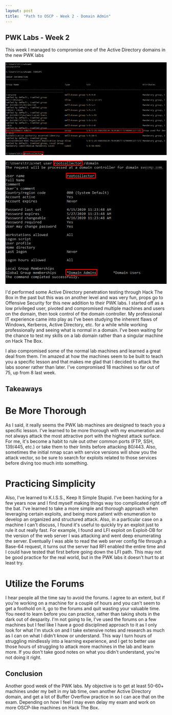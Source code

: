 ```yaml
---
layout: post
title:  "Path to OSCP - Week 2 - Domain Admin"
---
```


## PWK Labs - Week 2

This week I managed to compromise one of the Active Directory domains in the new PWK labs

![DACompromised](/assets/OSCP/DACompromised.png) 

![rcDA](/assets/OSCP/rcDA.png)

I'd performed some Active Directory penetration testing through Hack The Box in the past but this was on another level and was very fun, props go to Offensive Security for this new addition to their PWK labs. I started off as a low privileged user, pivoted and compromised multiple machines and users on the domain, then took control of the domain controller. My professional IT experience came into play as I've been studying the inherent flaws of Windows, Kerberos, Active Directory, etc. for a while while working professionally and seeing what is normal in a domain. I've been waiting for the chance to test my skills on a lab domain rather than a singular machine on Hack The Box.

I also compromised some of the normal lab machines and learned a great deal from them. I'm amazed at how the machines seem to be built to teach you a specific lesson and that makes me glad that I decided to attack the labs sooner rather than later. I've compromised 18 machines so far out of 75, up from 8 last week.

## Takeaways

# Be More Thorough

As I said, it really seems the PWK lab machines are designed to teach you a specific lesson. I've learned to be more thorough with my enumeration and not always attack the most attractive port with the highest attack surface. For me, it's become a habit to rule out other common ports (FTP, SSH, 139/445, etc.) or take them to their limits before attacking 80/443. Also, sometimes the initial nmap scan with service versions will show you the attack vector, so be sure to search for exploits related to those services before diving too much into something.

# Practicing Simplicity

Also, I've learned to K.I.S.S., Keep It Simple Stupid. I've been hacking for a few years now and I find myself making things way too complicated right off the bat. I've learned to take a more simple and thorough approach when leveraging certain exploits, and being more patient with enumeration to develop an organized and structured attack. Also, in a particular case on a machine I can't discuss, I found it's useful to quickly try an exploit just to rule it out really fast. For example, I found and LFI exploit on Exploit-DB for the version of the web server I was attacking and went deep enumerating the server. Eventually I was able to read the web server config file through a Base-64 request, it turns out the server had RFI enabled the entire time and I could have tested that first before going down the LFI path. This may not be good practice for the real world, but in the PWK labs it doesn't hurt to at least try.

# Utilize the Forums

I hear people all the time say to avoid the forums. I agree to an extent, but if you're working on a machine for a couple of hours and you can't seem to get a foothold on it, go to the forums and quit wasting your valuable time. You need to learn before you can practice, rather than taking shots in the dark out of desparity. I'm not going to lie, I've used the forums on a few machines but I feel like I have a good disciplined approach to it as I only look for what I'm stuck on and I take extensive notes and research as much as I can on what I didn't know or understand. This way I turn hours of struggling mindlessly into a learning experience, and I get to better use those hours of struggling to attack more machines in the lab and learn more. If you don't take good notes on what you didn't understand, you're not doing it right.

## Conclusion

Another good week of the PWK labs. My objective is to get at least 50-60+ machines under my belt in my lab time, own another Active Directory domain, and get a lot of Buffer Overflow practice in so I can ace that on the exam. Depending on how I feel I may even delay my exam and work on more OSCP-like machines on Hack The Box.